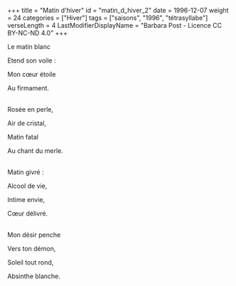 +++
title = "Matin d'hiver"
id = "matin_d_hiver_2"
date = 1996-12-07
weight = 24
categories = ["Hiver"]
tags = ["saisons", "1996", "tétrasyllabe"]
verseLength = 4
LastModifierDisplayName = "Barbara Post - Licence CC BY-NC-ND 4.0"
+++

Le matin blanc

Etend son voile :

Mon cœur étoile

Au firmament.

 \
Rosée en perle,

Air de cristal,

Matin fatal

Au chant du merle.

 \
Matin givré :

Alcool de vie,

Intime envie,

Cœur délivré.

 \
Mon désir penche

Vers ton démon,

Soleil tout rond,

Absinthe blanche.
